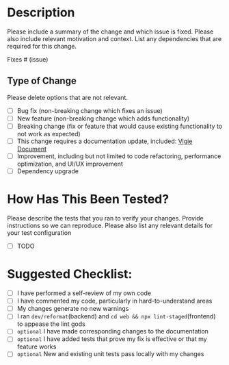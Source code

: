 # Description

Please include a summary of the change and which issue is fixed. Please also include relevant motivation and context. List any dependencies that are required for this change.

Fixes # (issue)

## Type of Change

Please delete options that are not relevant.

- [ ] Bug fix (non-breaking change which fixes an issue)
- [ ] New feature (non-breaking change which adds functionality)
- [ ] Breaking change (fix or feature that would cause existing functionality to not work as expected)
- [ ] This change requires a documentation update, included: [Vigie Document](https://github.com/langgenius/dify-docs)
- [ ] Improvement, including but not limited to code refactoring, performance optimization, and UI/UX improvement
- [ ] Dependency upgrade

# How Has This Been Tested?

Please describe the tests that you ran to verify your changes. Provide instructions so we can reproduce. Please also list any relevant details for your test configuration

- [ ] TODO

# Suggested Checklist:

- [ ] I have performed a self-review of my own code
- [ ] I have commented my code, particularly in hard-to-understand areas
- [ ] My changes generate no new warnings
- [ ] I ran `dev/reformat`(backend) and `cd web && npx lint-staged`(frontend) to appease the lint gods
- [ ] `optional` I have made corresponding changes to the documentation 
- [ ] `optional` I have added tests that prove my fix is effective or that my feature works
- [ ] `optional` New and existing unit tests pass locally with my changes

